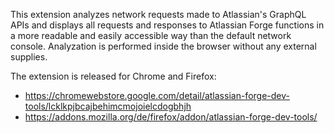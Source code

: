 This extension analyzes network requests made to Atlassian's GraphQL APIs and displays all requests and responses to Atlassian Forge functions in a more readable and easily accessible way than the default network console. Analyzation is performed inside the browser without any external supplies.

The extension is released for Chrome and Firefox:
* https://chromewebstore.google.com/detail/atlassian-forge-dev-tools/lcklkpjbcajbehimcmojoielcdogbhjh
* https://addons.mozilla.org/de/firefox/addon/atlassian-forge-dev-tools/
